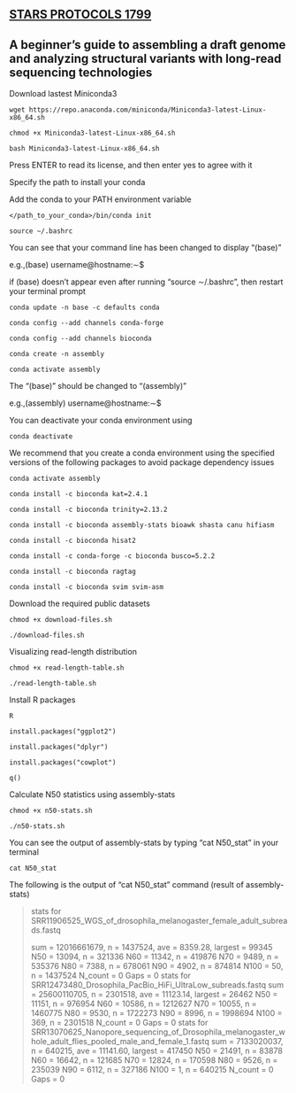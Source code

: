 ## [STARS PROTOCOLS 1799](https://star-protocols.cell.com/protocols/1799)

## A beginner’s guide to assembling a draft genome and analyzing structural variants with long-read sequencing technologies

Download lastest Miniconda3

  ```
  wget https://repo.anaconda.com/miniconda/Miniconda3-latest-Linux-x86_64.sh

  chmod +x Miniconda3-latest-Linux-x86_64.sh

  bash Miniconda3-latest-Linux-x86_64.sh
  ```

Press ENTER to read its license, and then enter yes to agree with it

Specify the path to install your conda

Add the conda to your PATH environment variable

  ```
  </path_to_your_conda>/bin/conda init

  source ∼/.bashrc
  ```

You can see that your command line has been changed to display “(base)”

e.g.,(base) username@hostname:∼$

if (base) doesn’t appear even after running “source ∼/.bashrc”, then restart your terminal prompt

  ```
  conda update -n base -c defaults conda

  conda config --add channels conda-forge

  conda config --add channels bioconda

  conda create -n assembly

  conda activate assembly
  ```

The “(base)” should be changed to “(assembly)”

e.g.,(assembly) username@hostname:∼$

You can deactivate your conda environment using

  ```
  conda deactivate
  ```

We recommend that you create a conda environment using the specified versions of the following packages to avoid package dependency issues

  ```
  conda activate assembly

  conda install -c bioconda kat=2.4.1

  conda install -c bioconda trinity=2.13.2

  conda install -c bioconda assembly-stats bioawk shasta canu hifiasm

  conda install -c bioconda hisat2

  conda install -c conda-forge -c bioconda busco=5.2.2

  conda install -c bioconda ragtag

  conda install -c bioconda svim svim-asm
  ```

Download the required public datasets

  ```
  chmod +x download-files.sh

  ./download-files.sh
  ```

Visualizing read-length distribution

  ```
  chmod +x read-length-table.sh

  ./read-length-table.sh
  ```

Install R packages

  ```
  R

  install.packages("ggplot2")

  install.packages("dplyr")

  install.packages("cowplot")

  q()
  ```

Calculate N50 statistics using assembly-stats

  ```
  chmod +x n50-stats.sh

  ./n50-stats.sh
  ```

You can see the output of assembly-stats by typing “cat N50_stat” in your terminal

  ```
  cat N50_stat
  ```

The following is the output of “cat N50_stat” command (result of assembly-stats)

> stats for SRR11906525_WGS_of_drosophila_melanogaster_female_adult_subreads.fastq
> 
> sum = 12016661679, n = 1437524, ave = 8359.28, largest = 99345
> N50 = 13094, n = 321336
> N60 = 11342, n = 419876
> N70 = 9489, n = 535376
> N80 = 7388, n = 678061
> N90 = 4902, n = 874814
> N100 = 50, n = 1437524
> N_count = 0
> Gaps = 0
> stats for SRR12473480_Drosophila_PacBio_HiFi_UltraLow_subreads.fastq
> sum = 25600110705, n = 2301518, ave = 11123.14, largest = 26462
> N50 = 11151, n = 976954
> N60 = 10586, n = 1212627
> N70 = 10055, n = 1460775
> N80 = 9530, n = 1722273
> N90 = 8996, n = 1998694
> N100 = 369, n = 2301518
> N_count = 0
> Gaps = 0
> stats for SRR13070625_Nanopore_sequencing_of_Drosophila_melanogaster_whole_adult_flies_pooled_male_and_female_1.fastq
> sum = 7133020037, n = 640215, ave = 11141.60, largest = 417450
> N50 = 21491, n = 83878
> N60 = 16642, n = 121685
> N70 = 12824, n = 170598
> N80 = 9526, n = 235039
> N90 = 6112, n = 327186
> N100 = 1, n = 640215
> N_count = 0
> Gaps = 0
> 


